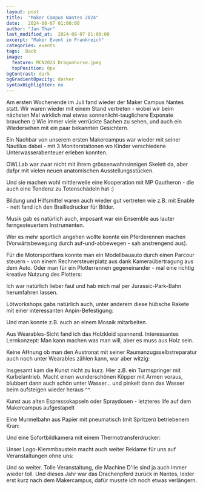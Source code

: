 ```yaml
---
layout: post
title:  "Maker Campus Nantes 2024"
date:   2024-08-07 01:00:00
author: "Jan Thar"
last_modified_at:  2024-08-07 01:00:00
excerpt: "Maker Event in Frankreich"
categories: events
tags:  Back
image:
  feature: MCN2024_Dragonhorse.jpeg
  topPosition: 0px
bgContrast: dark
bgGradientOpacity: darker
syntaxHighlighter: no
---
```

Am ersten Wochenende im Juli fand wieder der Maker Campus Nantes statt.
Wir waren wieder mit einem Stand vertreten - wobei wir beim nächsten Mal wirklich mal etwas sonnenlicht-tauglichere Exponate brauchen :)
Wie immer viele verrückte Sachen zu sehen, und auch ein Wiedersehen mit ein paar bekannten Gesichtern.

Ein Nachbar von unserem ersten Makercampus war wieder mit seiner Nautilus dabei - mit 3 Monitorstationen wo Kinder verschiedene Unterwasserabenteuer erleben konnten.
<div class="img img--fullContainer img--14xLeading" style="background-image: url({{ site.baseurl_posts_img }}MCN2024_Nautilus.jpeg);"></div>

OWLLab war zwar nicht mit ihrem grössenwahnsinnigen Skelett da, aber dafpr mit vielen neuen anatomischen Ausstellungsstücken.
<div class="img img--fullContainer img--14xLeading" style="background-image: url({{ site.baseurl_posts_img }}MCN2024_Owlab.jpeg);"></div>

Und sie machen wohl mittlerweile eine Kooperation mit MP Gautheron - die auch eine Tendenz zu Totenschädeln hat :)
<div class="img img--fullContainer img--14xLeading" style="background-image: url({{ site.baseurl_posts_img }}MCN2024_Gautheron.jpeg);"></div>

Bildung und Hilfsmittel waren auch wieder gut vertreten wie z.B. mit Enable - nett fand ich den Brailledrucker für Bilder.
<div class="img img--fullContainer img--14xLeading" style="background-image: url({{ site.baseurl_posts_img }}MCN2024_Braille.jpeg);"></div>

Musik gab es natürlich auch, imposant war ein Ensemble aus lauter ferngesteuertem Instrumenten.
<div class="img img--fullContainer img--14xLeading" style="background-image: url({{ site.baseurl_posts_img }}MCN2024_Musik.jpeg);"></div>

Wer es mehr sportlich angehen wollte konnte ein Pferderennen machen (Vorwärtsbewegung durch auf-und-abbewegen - sah anstrengend aus).
<div class="img img--fullContainer img--14xLeading" style="background-image: url({{ site.baseurl_posts_img }}MCN2024_Horse.jpeg);"></div>

Für die Motorsportfans konnte man ein Modellbauauto durch einen Parcour steuern - von einem Rechnersteuerplatz aus dank Kameraübertragung aus dem Auto.
Oder man für ein Plotterrennen gegeneinander - mal eine richtig kreative Nutzung des Plotters:
<div class="img img--fullContainer img--14xLeading" style="background-image: url({{ site.baseurl_posts_img }}MCN2024_Race.jpeg);"></div>

Ich war natürlich lieber faul und hab mich mal per Jurassic-Park-Bahn herumfahren lassen.
<div class="img img--fullContainer img--14xLeading" style="background-image: url({{ site.baseurl_posts_img }}MCN2024_Train.jpeg);"></div>

Lötworkshops gabs natürlich auch, unter anderem diese hübsche Rakete mit einer interessanten Anpin-Befestigung:
<div class="img img--fullContainer img--14xLeading" style="background-image: url({{ site.baseurl_posts_img }}MCN2024_Rocket.jpeg);"></div>

Und man konnte z.B. auch an einem Mosaik mitarbeiten.
<div class="img img--fullContainer img--14xLeading" style="background-image: url({{ site.baseurl_posts_img }}MCN2024_Mosaik.jpeg);"></div>

Aus Wearables-Sicht fand ich das Holzkleid spannend. Interessantes Lernkonzept: Man kann machen was man will, aber es muss aus Holz sein.
<div class="img img--fullContainer img--14xLeading" style="background-image: url({{ site.baseurl_posts_img }}MCN2024_Dress.jpeg);"></div>

Keine AHnung ob man den Austronat mit seiner Raumanzugsselbstreparatur auch noch unter Wearables zählen kann, war aber witzig:
<div class="img img--fullContainer img--14xLeading" style="background-image: url({{ site.baseurl_posts_img }}MCN2024_Astronaut.jpeg);"></div>

Insgesamt kam die Kunst nicht zu kurz. Hier z.B. ein Turmspringer mit Kurbelantrieb. 
Macht einen wunderschönen Köpper mit Armen voraus, blubbert dann auch schön unter Wasser... und pinkelt dann das Wasser beim aufsteigen wieder heraus ^^.
<div class="img img--fullContainer img--14xLeading" style="background-image: url({{ site.baseurl_posts_img }}MCN2024_Diver.jpeg);"></div>

Kunst aus alten Espressokapseln oder Spraydosen - letzteres life auf dem Makercampus aufgestapelt
<div class="img img--fullContainer img--14xLeading" style="background-image: url({{ site.baseurl_posts_img }}MCN2024_RecycleArt.jpeg);"></div>

Eine Murmelbahn aus Papier mit pneumatisch (mit Spritzen) betriebenem Kran:
<div class="img img--fullContainer img--14xLeading" style="background-image: url({{ site.baseurl_posts_img }}MCN2024_Paper.jpeg);"></div>

Und eine Sofortbildkamera mit einem Thermotransferdrucker:
<div class="img img--fullContainer img--14xLeading" style="background-image: url({{ site.baseurl_posts_img }}MCN2024_Thermocam.jpeg);"></div>

Unser Logo-Klemmbaustein macht auch weiter Reklame für uns auf Veranstaltungen ohne uns:
<div class="img img--fullContainer img--14xLeading" style="background-image: url({{ site.baseurl_posts_img }}MCN2024_Lego.jpeg);"></div>

Und so weiter. Tolle Veranstaltung, die Machine D'Ile sind ja auch immer wieder toll. 
Und dieses Jahr war das Drachenpferd zurück in Nantes, leider erst kurz nach dem Makercampus, dafür musste ich noch etwas verlängern.
